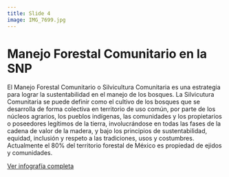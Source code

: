 ```yaml
---
title: Slide 4
image: IMG_7699.jpg
---
```


# Manejo Forestal Comunitario en la SNP

El Manejo Forestal Comunitario o Silvicultura Comunitaria es una estrategia para lograr la sustentabilidad en el manejo de los bosques. La Silvicutura Comunitaria se puede definir como el cultivo de los bosques que se desarrolla de forma colectiva en territorio de uso común, por parte de  los núcleos agrarios, los pueblos indígenas, las comunidades y los propietarios o poseedores legítimos de la tierra, involucrándose en todas las fases de la cadena de valor de la madera, y bajo los principios de sustentabilidad, equidad, inclusión y respeto a las tradiciones, usos y costumbres. Actualmente el 80% del territorio forestal de México es propiedad de ejidos y comunidades.

<a class="btn btn-secondary" href="https://poderlatam.org/wp-content/uploads/2023/11/lineadetiempo_CRDBT-scaled.jpg" target="_blank">Ver infografía completa</a>
<br>
